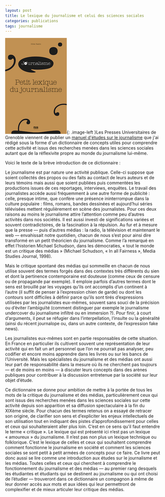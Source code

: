```yaml
---
layout: post
title: Le lexique du journalisme et celui des sciences sociales
categories: publications
tags: journalisme
---
```


![](/img/lexique.jpg){: .image-left }Les Presses Universitaires de Grenoble viennent de publier un [manuel d'études sur le journalisme](https://www.pug.fr/produit/1631/9782706142413/Petit%20lexique%20du%20journalisme) que j'ai rédigé sous la forme d'un dictionnaire de concepts utiles pour comprendre cette activité et issus des recherches menées dans les sciences sociales autant que de la réflexivite propre au monde du journalisme lui-même.

Voici le texte de la brève introduction de ce dictionnaire :

Le journalisme est par nature une activité publique. Celle-ci suppose que soient collectés des propos ou des faits au contact de leurs auteurs et de leurs témoins mais aussi que soient publiées puis commentées les productions issues de ces reportages, interviews, enquêtes. Le travail des journalistes accède aussi fréquemment à une autre forme de publicité : celle, presque intime, que confère une présence ininterrompue dans la culture populaire : films, romans, bandes dessinées et aujourd’hui séries télévisées mettent régulièrement en scène des journalistes. Pour ces deux raisons au moins le journalisme attire l’attention comme peu d’autres activités dans nos sociétés. Il est aussi investi de significations variées et souvent contradictoires, de la fascination à la répulsion. Au fur et à mesure que la presse — puis d’autres médias : la radio, la télévision et maintenant le web — envahissait notre quotidien, chacun de nous s’est pour ainsi dire transformé en un petit théoricien du journalisme. Comme l’a remarqué en effet l’historien Michael Schudson, dans les démocraties, « tout le monde est un critique des médias » (Michael Schudson, « In all Fairness », Media Studies Journal, 1998).

Mais le critique spontané des médias qui sommeille en chacun de nous utilise souvent des termes forgés dans des contextes très différents du sien et dont la pertinence contemporaine est douteuse (comme ceux de censure ou de propagande par exemple). Il emploie parfois d’autres termes dont le sens est brouillé par les voyages qu’ils ont accomplis d’un continent à l’autre (il suffit de penser à l’expression chien de garde) ou dont les contours sont difficiles à définir parce qu’ils sont tirés d’expressions utilisées par les journalistes eux-mêmes, souvent sans souci de la précision ou d’éviter l’ambiguïté (comment distinguer par exemple le journalisme undercover du journalisme infiltré ou en immersion ?). Pour finir, à court d’arguments, il peut se réfugier dans l’interpellation, l’insulte ou la généralité (ainsi du récent journalope ou, dans un autre contexte, de l’expression fake news).

Les journalistes eux-mêmes sont en partie responsables de cette situation. En France en particulier ils cultivent souvent une représentation de leur activité qui en fait un art personnel que l’on ne pourrait pas analyser, peu codifier et encore moins apprendre dans les livres ou sur les bancs de l’Université. Mais les spécialistes du journalisme et des médias ont aussi leur part de responsabilité dans la mesure où ils ne cherchent pas toujours — et de moins en moins — à discuter leurs concepts dans des arènes publiques pour contribuer à la discussion entretenue par la société sur leur objet d’étude.

Ce dictionnaire se donne pour ambition de mettre à la portée de tous les mots de la critique du journalisme et des médias, particulièrement ceux qui sont issus des recherches menées dans les sciences sociales sur cette activité depuis son apparition et sa diffusion spectaculaire à la fin du XIXème siècle. Pour chacun des termes retenus on a essayé de retracer son origine, de clarifier son sens et d’expliciter les enjeux intellectuels de son utilisation tout en indiquant des pistes d’approfondissement pour celles et ceux qui souhaiteraient aller plus loin. C’est en ce sens qu’il faut entendre le terme « critique ». Le lexique qui est présenté ici n’est pas un lexique « amoureux » du journalisme. Il n’est pas non plus un lexique technique ou folklorique. C’est le lexique de celles et ceux qui souhaitent comprendre comment fonctionne le journalisme en société et comment les sciences sociales se sont petit à petit armées de concepts pour ce faire. Ce livre peut donc aussi se lire comme une introduction aux études sur le journalisme et les médias. Toutes celles et ceux qui cherchent à comprendre le fonctionnement du journalisme et des médias — au premier rang desquels les étudiantes et étudiants qui se destinent au journalisme ou qui ont choisi de l’étudier — trouveront dans ce dictionnaire un compagnon à même de leur donner accès aux mots et aux idées qui leur permettront de complexifier et de mieux articuler leur critique des médias.

